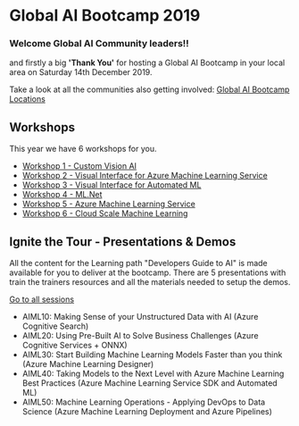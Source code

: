 # Global AI Bootcamp 2019 

### Welcome Global AI Community leaders!!
and firstly a big **'Thank You'** for hosting a Global AI Bootcamp in your local area on Saturday 14th December 2019.

Take a look at all the communities also getting involved: [Global AI Bootcamp Locations](https://globalai.community/global-ai-bootcamp/)


## Workshops
This year we have 6 workshops for you.
- [Workshop 1 - Custom Vision AI](https://github.com/GlobalAICommunity/Workshop-CustomVisionAITools)
- [Workshop 2 - Visual Interface for Azure Machine Learning Service](https://github.com/GlobalAICommunity/Workshop-VisualInterfaceAzureMLSWine)
- [Workshop 3 - Visual Interface for Automated ML](https://github.com/GlobalAICommunity/Workshop-VisualInterfaceAutoMLWine)
- [Workshop 4 - ML.Net](https://github.com/GlobalAICommunity/Workshop-MLNet)
- [Workshop 5 - Azure Machine Learning Service](https://github.com/GlobalAICommunity/Workshop-AMLS)
- [Workshop 6 - Cloud Scale Machine Learning](https://github.com/cloudscaleml/workshop)



## Ignite the Tour - Presentations & Demos
All the content for the Learning path "Developers Guide to AI" is made available for you to deliver at the bootcamp. There are 5 presentations with train the trainers resources and all the materials needed to setup the demos.

[Go to all sessions](ignite-the-tour.md)

- AIML10: Making Sense of your Unstructured Data with AI (Azure Cognitive Search)
- AIML20: Using Pre-Built AI to Solve Business Challenges (Azure Cognitive Services + ONNX)
- AIML30: Start Building Machine Learning Models Faster than you think (Azure Machine Learning Designer)
- AIML40: Taking Models to the Next Level with Azure Machine Learning Best Practices (Azure Machine Learning Service SDK and Automated ML)
- AIML50: Machine Learning Operations - Applying DevOps to Data Science (Azure Machine Learning Deployment and Azure Pipelines)
